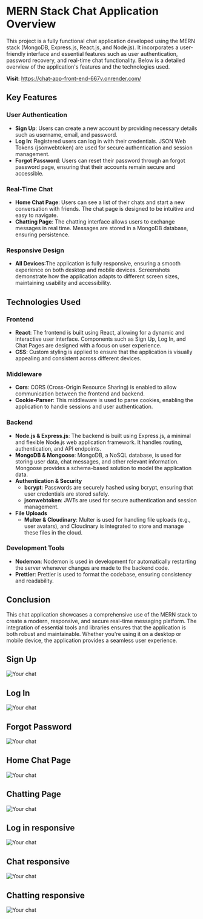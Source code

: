 # MERN Stack Chat Application Overview
  This project is a fully functional chat application developed using the MERN stack (MongoDB, Express.js, React.js, and Node.js). It incorporates a user-friendly interface and essential features such as user authentication, password recovery, and real-time chat functionality. Below is a detailed overview of the application's features and the technologies used.
  
**Visit**: https://chat-app-front-end-667v.onrender.com/

## Key Features 
### **User Authentication**
- **Sign Up**: Users can create a new account by providing necessary details such as username, email, and password.
- **Log In**: Registered users can log in with their credentials. JSON Web Tokens (jsonwebtoken) are used for secure authentication and session management.
- **Forgot Password**: Users can reset their password through an forgot password page, ensuring that their accounts remain secure and accessible.

### **Real-Time Chat**
- **Home Chat Page**: Users can see a list of their chats and start a new conversation with friends. The chat page is designed to be intuitive and easy to navigate.
- **Chatting Page**: The chatting interface allows users to exchange messages in real time. Messages are stored in a MongoDB database, ensuring persistence.

### **Responsive Design**
- **All Devices**:The application is fully responsive, ensuring a smooth experience on both desktop and mobile devices. Screenshots demonstrate how the application adapts to different screen sizes, maintaining usability and accessibility.

## Technologies Used
### Frontend
  - **React**: The frontend is built using React, allowing for a dynamic and interactive user interface. Components such as Sign Up, Log In, and Chat Pages are designed with a focus on user experience.
  - **CSS**: Custom styling is applied to ensure that the application is visually appealing and consistent across different devices.

### Middleware
  - **Cors**: CORS (Cross-Origin Resource Sharing) is enabled to allow communication between the frontend and backend.
  - **Cookie-Parser**: This middleware is used to parse cookies, enabling the application to handle sessions and user authentication.

### Backend
  - **Node.js & Express.js**: The backend is built using Express.js, a minimal and flexible Node.js web application framework. It handles routing, authentication, and API endpoints.
  - **MongoDB & Mongoose**: MongoDB, a NoSQL database, is used for storing user data, chat messages, and other relevant information. Mongoose provides a schema-based solution to model the application data.
  - **Authentication & Security**
     - **bcrypt**: Passwords are securely hashed using bcrypt, ensuring that user credentials are stored safely.
     - **jsonwebtoken**: JWTs are used for secure authentication and session management.
  - **File Uploads**
    - **Multer & Cloudinary**: Multer is used for handling file uploads (e.g., user avatars), and Cloudinary is integrated to store and manage these files in the cloud.

 ### Development Tools
  - **Nodemon**: Nodemon is used in development for automatically restarting the server whenever changes are made to the backend code.
  - **Prettier**: Prettier is used to format the codebase, ensuring consistency and readability.

## Conclusion
This chat application showcases a comprehensive use of the MERN stack to create a modern, responsive, and secure real-time messaging platform. The integration of essential tools and libraries ensures that the application is both robust and maintainable. Whether you're using it on a desktop or mobile device, the application provides a seamless user experience.
## Sign Up
![Your chat](front-end/src/assets/Sign%20up.png)
## Log In
![Your chat](front-end/src/assets/Log%20in.png)
## Forgot Password
![Your chat](front-end/src/assets/Update%20password.png)
## Home Chat Page
![Your chat](front-end/src/assets/Chat%20page.png)
## Chatting Page
![Your chat](front-end/src/assets/Chatting.png)
## Log in responsive 
![Your chat](front-end/src/assets/Log%20in%20responsive.png)
## Chat responsive 
![Your chat](front-end/src/assets/Chat%20responsive.png)
## Chatting responsive
![Your chat](front-end/src/assets/Chatting%20responsive.png)
